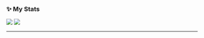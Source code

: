 ### ✨ My Stats

<!-- ![](https://github-profile-summary-cards.vercel.app/api/cards/profile-details?username=keepgoing-228&theme=gruvbox) -->
![](https://github-profile-summary-cards.vercel.app/api/cards/repos-per-language?username=keepgoing-228&theme=gruvbox)
![](https://github-profile-summary-cards.vercel.app/api/cards/stats?username=keepgoing-228&theme=gruvbox)
<!-- ![](https://github-profile-trophy.vercel.app/?username=keepgoing-228&theme=gruvbox&row=1&column=6) -->
---
